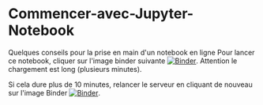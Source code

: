 # Commencer-avec-Jupyter-Notebook
Quelques conseils pour la prise en main d'un notebook en ligne
Pour lancer ce notebook, cliquer sur l'image binder suivante [![Binder](https://mybinder.org/badge_logo.svg)](https://mybinder.org/v2/gh/Denis2caen/Commencer-avec-Jupyter-Notebook.git/HEAD).
Attention le chargement est long (plusieurs minutes).


Si cela dure plus de 10 minutes, relancer le serveur en cliquant de nouveau sur l'image Binder [![Binder](https://mybinder.org/badge_logo.svg)](https://mybinder.org/v2/gh/Denis2caen/Commencer-avec-Jupyter-Notebook.git/HEAD).

